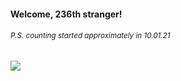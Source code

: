 #### Welcome, 236th stranger!

###### <sup>P.S. counting started approximately in 10.01.21</sup>

<img src="https://kraftwerk28.pp.ua/vcnt.png"></img>
